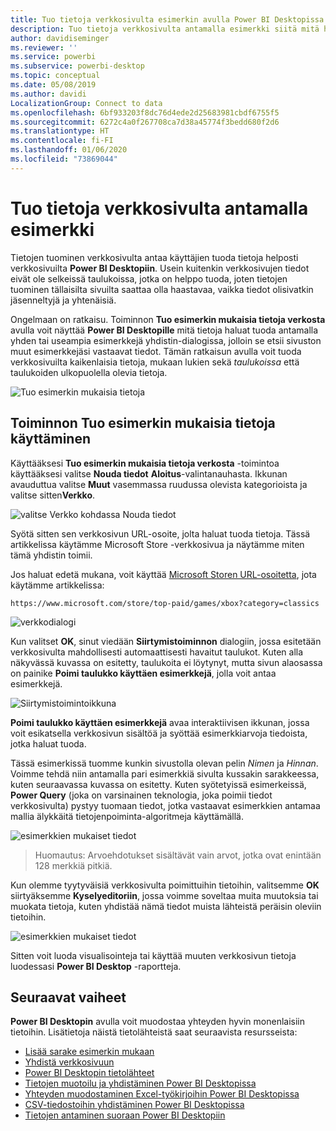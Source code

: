 ```yaml
---
title: Tuo tietoja verkkosivulta esimerkin avulla Power BI Desktopissa
description: Tuo tietoja verkkosivulta antamalla esimerkki siitä mitä haluat tuoda
author: davidiseminger
ms.reviewer: ''
ms.service: powerbi
ms.subservice: powerbi-desktop
ms.topic: conceptual
ms.date: 05/08/2019
ms.author: davidi
LocalizationGroup: Connect to data
ms.openlocfilehash: 6bf933203f8dc76d4ede2d25683981cbdf6755f5
ms.sourcegitcommit: 6272c4a0f267708ca7d38a45774f3bedd680f2d6
ms.translationtype: HT
ms.contentlocale: fi-FI
ms.lasthandoff: 01/06/2020
ms.locfileid: "73869044"
---
```

# <a name="get-data-from-a-web-page-by-providing-an-example"></a>Tuo tietoja verkkosivulta antamalla esimerkki

Tietojen tuominen verkkosivulta antaa käyttäjien tuoda tietoja helposti verkkosivuilta **Power BI Desktopiin**. Usein kuitenkin verkkosivujen tiedot eivät ole selkeissä taulukoissa, jotka on helppo tuoda, joten tietojen tuominen tällaisilta sivuilta saattaa olla haastavaa, vaikka tiedot olisivatkin jäsenneltyjä ja yhtenäisiä. 

Ongelmaan on ratkaisu. Toiminnon **Tuo esimerkin mukaisia tietoja verkosta** avulla voit näyttää **Power BI Desktopille** mitä tietoja haluat tuoda antamalla yhden tai useampia esimerkkejä yhdistin-dialogissa, jolloin se etsii sivuston muut esimerkkejäsi vastaavat tiedot. Tämän ratkaisun avulla voit tuoda verkkosivuilta kaikenlaisia tietoja, mukaan lukien sekä *taulukoissa* että taulukoiden ulkopuolella olevia tietoja. 

![Tuo esimerkin mukaisia tietoja](media/desktop-connect-to-web-by-example/web-by-example_01.png)



## <a name="using-get-data-from-web-by-example"></a>Toiminnon Tuo esimerkin mukaisia tietoja käyttäminen

Käyttääksesi **Tuo esimerkin mukaisia tietoja verkosta** -toimintoa käyttääksesi valitse **Nouda tiedot** **Aloitus**-valintanauhasta. Ikkunan avauduttua valitse **Muut** vasemmassa ruudussa olevista kategorioista ja valitse sitten**Verkko**.

![valitse Verkko kohdassa Nouda tiedot](media/desktop-connect-to-web-by-example/web-by-example_03.png)

Syötä sitten sen verkkosivun URL-osoite, jolta haluat tuoda tietoja. Tässä artikkelissa käytämme Microsoft Store -verkkosivua ja näytämme miten tämä yhdistin toimii. 

Jos haluat edetä mukana, voit käyttää [Microsoft Storen URL-osoitetta](https://www.microsoft.com/store/top-paid/games/xbox?category=classics), jota käytämme artikkelissa:

    https://www.microsoft.com/store/top-paid/games/xbox?category=classics

![verkkodialogi](media/desktop-connect-to-web-by-example/web-by-example_04.png)

Kun valitset **OK**, sinut viedään **Siirtymistoiminnon** dialogiin, jossa esitetään verkkosivulta mahdollisesti automaattisesti havaitut taulukot. Kuten alla näkyvässä kuvassa on esitetty, taulukoita ei löytynyt, mutta sivun alaosassa on painike **Poimi taulukko käyttäen esimerkkejä**, jolla voit antaa esimerkkejä.


![Siirtymistoimintoikkuna](media/desktop-connect-to-web-by-example/web-by-example_05.png)

**Poimi taulukko käyttäen esimerkkejä** avaa interaktiivisen ikkunan, jossa voit esikatsella verkkosivun sisältöä ja syöttää esimerkkiarvoja tiedoista, jotka haluat tuoda. 

Tässä esimerkissä tuomme kunkin sivustolla olevan pelin *Nimen* ja *Hinnan*. Voimme tehdä niin antamalla pari esimerkkiä sivulta kussakin sarakkeessa, kuten seuraavassa kuvassa on esitetty. Kuten syötetyissä esimerkeissä, **Power Query** (joka on varsinainen teknologia, joka poimii tiedot verkkosivulta) pystyy tuomaan tiedot, jotka vastaavat esimerkkien antamaa mallia älykkäitä tietojenpoiminta-algoritmeja käyttämällä.

![esimerkkien mukaiset tiedot](media/desktop-connect-to-web-by-example/web-by-example_06.png)

> Huomautus: Arvoehdotukset sisältävät vain arvot, jotka ovat enintään 128 merkkiä pitkiä.

Kun olemme tyytyväisiä verkkosivulta poimittuihin tietoihin, valitsemme **OK** siirtyäksemme **Kyselyeditoriin**, jossa voimme soveltaa muita muutoksia tai muokata tietoja, kuten yhdistää nämä tiedot muista lähteistä peräisin oleviin tietoihin.

![esimerkkien mukaiset tiedot](media/desktop-connect-to-web-by-example/web-by-example_07.png)

Sitten voit luoda visualisointeja tai käyttää muuten verkkosivun tietoja luodessasi **Power BI Desktop** -raportteja.


## <a name="next-steps"></a>Seuraavat vaiheet
**Power BI Desktopin** avulla voit muodostaa yhteyden hyvin monenlaisiin tietoihin. Lisätietoja näistä tietolähteistä saat seuraavista resursseista:

* [Lisää sarake esimerkin mukaan](desktop-add-column-from-example.md)
* [Yhdistä verkkosivuun](desktop-connect-to-web.md)
* [Power BI Desktopin tietolähteet](desktop-data-sources.md)
* [Tietojen muotoilu ja yhdistäminen Power BI Desktopissa](desktop-shape-and-combine-data.md)
* [Yhteyden muodostaminen Excel-työkirjoihin Power BI Desktopissa](desktop-connect-excel.md)   
* [CSV-tiedostoihin yhdistäminen Power BI Desktopissa](desktop-connect-csv.md)   
* [Tietojen antaminen suoraan Power BI Desktopiin](desktop-enter-data-directly-into-desktop.md)   

